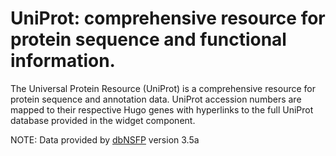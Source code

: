 # UniProt: comprehensive resource for protein sequence and functional information.
The Universal Protein Resource (UniProt) is a comprehensive resource for protein sequence and annotation data. UniProt accession numbers are mapped to their respective Hugo genes with hyperlinks to the full UniProt database provided in the widget component.

NOTE: Data provided by [dbNSFP](https://sites.google.com/site/jpopgen/dbNSFP) version 3.5a
